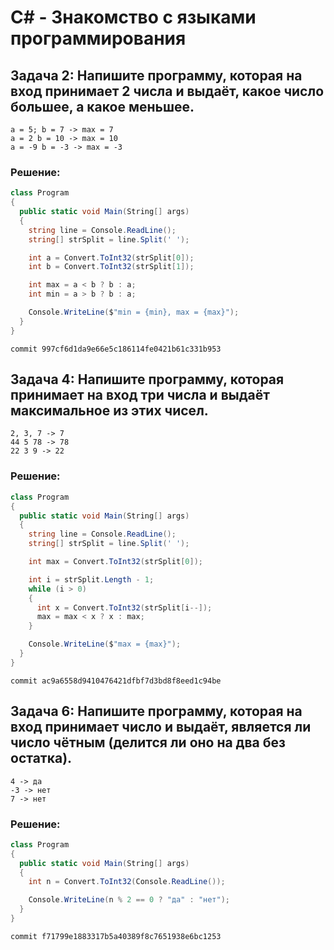 # C# - Знакомство с языками программирования

## Задача 2: Напишите программу, которая на вход принимает 2 числа и выдаёт, какое число большее, а какое меньшее.

```
a = 5; b = 7 -> max = 7
a = 2 b = 10 -> max = 10
a = -9 b = -3 -> max = -3
```

### Решение:

```c#
class Program
{
  public static void Main(String[] args)
  {
    string line = Console.ReadLine();
    string[] strSplit = line.Split(' ');

    int a = Convert.ToInt32(strSplit[0]);
    int b = Convert.ToInt32(strSplit[1]);

    int max = a < b ? b : a;
    int min = a > b ? b : a;

    Console.WriteLine($"min = {min}, max = {max}");
  }
}
```

```
commit 997cf6d1da9e66e5c186114fe0421b61c331b953
```

## Задача 4: Напишите программу, которая принимает на вход три числа и выдаёт максимальное из этих чисел.

```
2, 3, 7 -> 7
44 5 78 -> 78
22 3 9 -> 22
```
### Решение:

```c#
class Program
{
  public static void Main(String[] args)
  {
    string line = Console.ReadLine();
    string[] strSplit = line.Split(' ');

    int max = Convert.ToInt32(strSplit[0]);

    int i = strSplit.Length - 1;
    while (i > 0)
    {
      int x = Convert.ToInt32(strSplit[i--]);
      max = max < x ? x : max;
    }

    Console.WriteLine($"max = {max}");
  }
}
```

```
commit ac9a6558d9410476421dfbf7d3bd8f8eed1c94be
```

## Задача 6: Напишите программу, которая на вход принимает число и выдаёт, является ли число чётным (делится ли оно на два без остатка).

```
4 -> да
-3 -> нет
7 -> нет
```

### Решение:

```c#
class Program
{
  public static void Main(String[] args)
  {
    int n = Convert.ToInt32(Console.ReadLine());

    Console.WriteLine(n % 2 == 0 ? "да" : "нет");
  }
}
```

```
commit f71799e1883317b5a40389f8c7651938e6bc1253
```